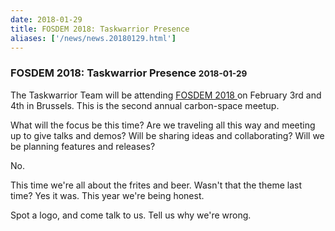 ```yaml
---
date: 2018-01-29
title: FOSDEM 2018: Taskwarrior Presence
aliases: ['/news/news.20180129.html']
---
```

<div class="col-md-8 main">
 <div class="row">
  <h3>
   FOSDEM 2018: Taskwarrior Presence
   <small>
    2018-01-29
   </small>
  </h3>
  <p>
   The Taskwarrior Team will be attending
   <a href="https://fosdem.org/2018/">
    FOSDEM 2018
   </a>
   on February 3rd and 4th in Brussels.
            This is the second annual carbon-space meetup.
  </p>
  <p>
   What will the focus be this time?
            Are we traveling all this way and meeting up to give talks and demos?
            Will be sharing ideas and collaborating?
            Will we be planning features and releases?
  </p>
  <p>
   No.
  </p>
  <p>
   This time we're all about the frites and beer.
            Wasn't that the theme last time?  Yes it was.  This year we're being honest.
  </p>
  <p>
   Spot a logo, and come talk to us.  Tell us why we're wrong.
  </p>
  <br/>
  <br/>
 </div>
</div>

